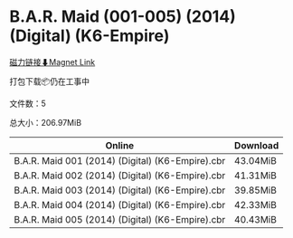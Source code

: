 # B.A.R. Maid (001-005) (2014) (Digital) (K6-Empire)

[磁力链接⬇Magnet Link](magnet:?xt=urn:btih:1411dc655bc98f15a0b3b60978a948974f97bb48&dn=B.A.R.%20Maid%20%28001-005%29%20%282014%29%20%28Digital%29%20%28K6-Empire%29)

打包下载📦仍在工事中

文件数：5

总大小：206.97MiB

Online | Download
--- | ---
B.A.R. Maid 001 (2014) (Digital) (K6-Empire).cbr | 43.04MiB
B.A.R. Maid 002 (2014) (Digital) (K6-Empire).cbr | 41.31MiB
B.A.R. Maid 003 (2014) (Digital) (K6-Empire).cbr | 39.85MiB
B.A.R. Maid 004 (2014) (Digital) (K6-Empire).cbr | 42.33MiB
B.A.R. Maid 005 (2014) (Digital) (K6-Empire).cbr | 40.43MiB